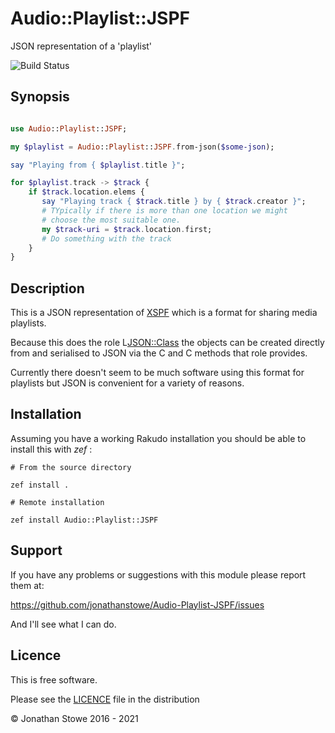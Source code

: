 # Audio::Playlist::JSPF

JSON representation of a 'playlist'

![Build Status](https://github.com/jonathanstowe/Audio-Playlist-JSPF/workflows/CI/badge.svg)

## Synopsis

```raku

use Audio::Playlist::JSPF;

my $playlist = Audio::Playlist::JSPF.from-json($some-json);

say "Playing from { $playlist.title }";

for $playlist.track -> $track {
    if $track.location.elems {
       say "Playing track { $track.title } by { $track.creator }";
       # TYpically if there is more than one location we might
       # choose the most suitable one.
       my $track-uri = $track.location.first; 
       # Do something with the track
    }
}

```

## Description

This is a JSON representation of [XSPF](http://xspf.org/) which is
a format for sharing media playlists.

Because this does the role L<JSON::Class> the objects can be created
directly from and serialised to JSON via the C<from-json> and C<to-json>
methods that role provides.

Currently there doesn't seem to be much software using this format for
playlists but JSON is convenient for a variety of reasons.

## Installation

Assuming you have a working Rakudo installation you should be able to install this with *zef* :

    # From the source directory
   
    zef install .

    # Remote installation

    zef install Audio::Playlist::JSPF

## Support

If you have any problems or suggestions with this module please report them at:

https://github.com/jonathanstowe/Audio-Playlist-JSPF/issues

And I'll see what I can do.


## Licence

This is free software.

Please see the [LICENCE](LICENCE) file in the distribution

© Jonathan Stowe 2016 - 2021
